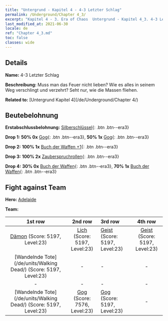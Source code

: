 ```yaml
---
title: "Untergrund - Kapitel 4 - 4-3 Letzter Schlag"
permalink: /Underground/Chapter 4_3/
excerpt: "Kapitel 4 - 3. Era of Chaos  Untergrund - Kapitel 4_3. 4-3 Letzter Schlag"
last_modified_at: 2021-06-30
locale: de
ref: "Chapter 4_3.md"
toc: false
classes: wide
---
```


## Details

 **Name:** 4-3 Letzter Schlag

 **Beschreibung:** Muss man das Feuer nicht lieben? Wie es alles in seinem Weg verschlingt und verzehrt? Seht nur, wie die Massen fliehen.

 **Related to:** [Untergrund Kapitel 4](/de/Underground/Chapter 4/)

## Beutebelohnung

 **Erstabschlussbelohnung:** [Silberschlüssel](/ItemsDE/con_693/){: .btn .btn--era3}

 **Drop 1:** **50% 0x** [Gog](/ItemsDE/unt_227/){: .btn .btn--era3}, **50% 1x** [Gog](/ItemsDE/unt_227/){: .btn .btn--era3}

 **Drop 2:** **100% 1x** [Buch der Waffen +1](/ItemsDE/mat_25/){: .btn .btn--era3}

 **Drop 3:** **100% 2x** [Zauberspruchrollen](/ItemsDE/con_694/){: .btn .btn--era3}

 **Drop 4:** **30% 0x** [Buch der Waffen](/ItemsDE/mat_18/){: .btn .btn--era3}, **70% 1x** [Buch der Waffen](/ItemsDE/mat_18/){: .btn .btn--era3}


## Fight against Team
 **Hero:** [Adelaide](/de/heroes/Adelaide/)

 **Team:**


  | 1st row | 2nd row | 3rd row | 4th row |
  |:----:|:----:|:----|:----:|
  | [Dämon](/de/units/Demon/) (Score: 5197, Level:23)  | [Lich](/de/units/Lich/) (Score: 5197, Level:23)  | [Geist](/de/units/Wight/) (Score: 5197, Level:23)  | [Geist](/de/units/Wight/) (Score: 5197, Level:23)  |
  | [Wandelnde Tote](/de/units/Walking Dead/) (Score: 5197, Level:23)  | - | - | - |
  | - | - | - | - |
  | [Wandelnde Tote](/de/units/Walking Dead/) (Score: 5197, Level:23)  | [Gog](/de/units/Gog/) (Score: 7576, Level:23)  | [Gog](/de/units/Gog/) (Score: 5197, Level:23)  | - |


